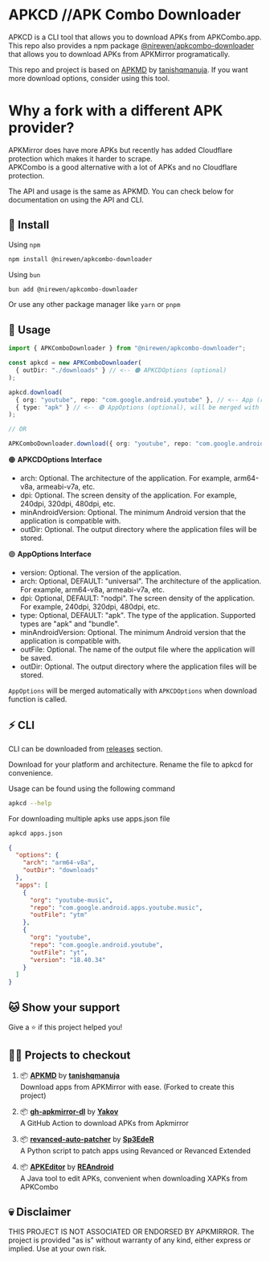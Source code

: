 # APKCD //APK Combo Downloader

APKCD is a CLI tool that allows you to download APKs from APKCombo.app. This repo also provides a npm package [@nirewen/apkcombo-downloader](https://npm.im/@nirewen/apkcombo-downloader) that allows you to download APKs from APKMirror programatically.

This repo and project is based on [APKMD](https://github.com/tanishqmanuja/apkmirror-downloader/) by [tanishqmanuja](https://github.com/tanishqmanuja). If you want more download options, consider using this tool.

# Why a fork with a different APK provider?

APKMirror does have more APKs but recently has added Cloudflare protection which makes it harder to scrape.\
APKCombo is a good alternative with a lot of APKs and no Cloudflare protection.

The API and usage is the same as APKMD. You can check below for documentation on using the API and CLI.

## 🚀 Install

Using `npm`
```bash
npm install @nirewen/apkcombo-downloader
```

Using `bun`
```bash
bun add @nirewen/apkcombo-downloader
```

Or use any other package manager like `yarn` or `pnpm`

## 📃 Usage

```ts
import { APKComboDownloader } from "@nirewen/apkcombo-downloader";

const apkcd = new APKComboDownloader(
  { outDir: "./downloads" } // <-- 🟠 APKCDOptions (optional)
);

apkcd.download(
  { org: "youtube", repo: "com.google.android.youtube" }, // <-- App (required)
  { type: "apk" } // <-- 🟣 AppOptions (optional), will be merged with APKCDOptions
);

// OR

APKComboDownloader.download({ org: "youtube", repo: "com.google.android.youtube" });
```

🟠 **APKCDOptions Interface**
- arch: Optional. The architecture of the application. For example, arm64-v8a, armeabi-v7a, etc.
- dpi: Optional. The screen density of the application. For example, 240dpi, 320dpi, 480dpi, etc.
- minAndroidVersion: Optional. The minimum Android version that the application is compatible with.
- outDir: Optional. The output directory where the application files will be stored.

🟣 **AppOptions Interface**
- version: Optional. The version of the application.
- arch: Optional, DEFAULT: "universal". The architecture of the application. For example, arm64-v8a, armeabi-v7a, etc.
- dpi: Optional, DEFAULT: "nodpi". The screen density of the application. For example, 240dpi, 320dpi, 480dpi, etc.
- type: Optional, DEFAULT: "apk". The type of the application. Supported types are "apk" and "bundle". 
- minAndroidVersion: Optional. The minimum Android version that the application is compatible with.
- outFile: Optional. The name of the output file where the application will be saved.
- outDir: Optional. The output directory where the application files will be stored.

`AppOptions` will be merged automatically with `APKCDOptions` when download function is called.

## ⚡ CLI

CLI can be downloaded from [releases](https://github.com/nirewen/apkcombo-downloader/releases/latest) section.

Download for your platform and architecture. Rename the file to apkcd for convenience.

Usage can be found using the following command

```bash
apkcd --help
```

For downloading multiple apks use apps.json file

```bash
apkcd apps.json
```

```json
{
  "options": {
    "arch": "arm64-v8a",
    "outDir": "downloads"
  },
  "apps": [
    {
      "org": "youtube-music",
      "repo": "com.google.android.apps.youtube.music",
      "outFile": "ytm"
    },
    {
      "org": "youtube",
      "repo": "com.google.android.youtube",
      "outFile": "yt",
      "version": "18.40.34"
    }
  ]
}
```

## 🐱 Show your support

Give a ⭐️ if this project helped you!

## 👨‍💻 Projects to checkout

1. 📦 [**APKMD**](https://github.com/tanishqmanuja/apkmirror-downloader/) by [**tanishqmanuja**](https://github.com/tanishqmanuja) \
   Download apps from APKMirror with ease. (Forked to create this project)

2. 📦 [**gh-apkmirror-dl**](https://github.com/Yakov5776/gh-apkmirror-dl) by [**Yakov**](https://github.com/Yakov5776) \
   A GitHub Action to download APKs from Apkmirror

3. 📦 [**revanced-auto-patcher**](https://github.com/Sp3EdeR/revanced-auto-patcher) by [**Sp3EdeR**](https://github.com/Sp3EdeR) \
   A Python script to patch apps using Revanced or Revanced Extended

4. 📦 [**APKEditor**](https://github.com/REAndroid/APKEditor) by [**REAndroid**](https://github.com/REAndroid)\
   A Java tool to edit APKs, convenient when downloading XAPKs from APKCombo

## 💀 Disclaimer

THIS PROJECT IS NOT ASSOCIATED OR ENDORSED BY APKMIRROR. The project is provided "as is" without warranty of any kind, either express or implied. Use at your own risk.

<!-- Shields -->

[ci-status-shield]: https://img.shields.io/github/actions/workflow/status/nirewen/apkcombo-downloader/ci.yaml?branch=main&style=for-the-badge&label=ci
[downloads-shield]: https://img.shields.io/github/downloads/nirewen/apkcombo-downloader/total?style=for-the-badge&logo=github
[downloads-url]: https://github.com/nirewen/apkcombo-downloader/releases/latest
[language-shield]: https://img.shields.io/github/languages/top/nirewen/apkcombo-downloader?style=for-the-badge
[language-url]: https://www.typescriptlang.org/
[license-shield]: https://img.shields.io/github/license/nirewen/apkcombo-downloader?style=for-the-badge
[license-url]: https://github.com/nirewen/apkcombo-downloader/blob/main/LICENSE.md
[npm-shield]: https://img.shields.io/npm/v/apkmirror-downloader?style=for-the-badge
[npm-url]: https://www.npmjs.com/package/apkmirror-downloader
